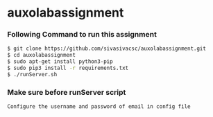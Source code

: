 # auxolabassignment

### Following Command to run this assignment

```sh
$ git clone https://github.com/sivasivacsc/auxolabassignment.git
$ cd auxolabassignment
$ sudo apt-get install python3-pip
$ sudo pip3 install -r requirements.txt
$ ./runServer.sh
```
### Make sure before runServer script
	Configure the username and password of email in config file